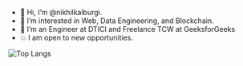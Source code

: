 - 👋 Hi, I’m @nikhilkalburgi.
- 👀 I’m interested in Web, Data Engineering, and Blockchain.
- 🌱 I’m an Engineer at DTICI and Freelance TCW at GeeksforGeeks
- 💥 I am open to new opportunities.


![Top Langs](https://github-readme-stats.vercel.app/api/top-langs/?username=nikhilkalburgi&hide_progress=true&langs_count=10&layout=donut)

